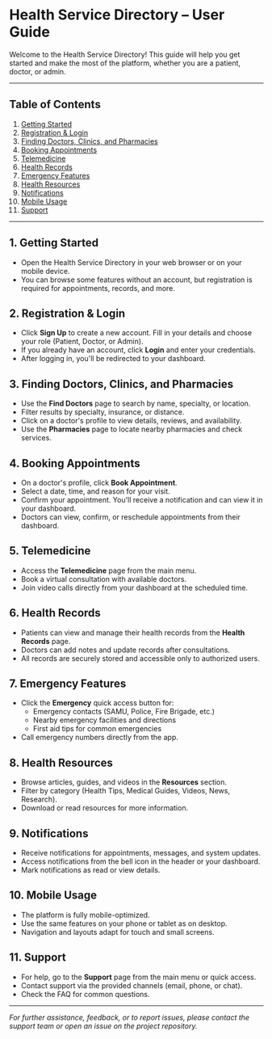 # Health Service Directory – User Guide

Welcome to the Health Service Directory! This guide will help you get started and make the most of the platform, whether you are a patient, doctor, or admin.

---

## Table of Contents
1. [Getting Started](#getting-started)
2. [Registration & Login](#registration--login)
3. [Finding Doctors, Clinics, and Pharmacies](#finding-doctors-clinics-and-pharmacies)
4. [Booking Appointments](#booking-appointments)
5. [Telemedicine](#telemedicine)
6. [Health Records](#health-records)
7. [Emergency Features](#emergency-features)
8. [Health Resources](#health-resources)
9. [Notifications](#notifications)
10. [Mobile Usage](#mobile-usage)
11. [Support](#support)

---

## 1. Getting Started
- Open the Health Service Directory in your web browser or on your mobile device.
- You can browse some features without an account, but registration is required for appointments, records, and more.

## 2. Registration & Login
- Click **Sign Up** to create a new account. Fill in your details and choose your role (Patient, Doctor, or Admin).
- If you already have an account, click **Login** and enter your credentials.
- After logging in, you'll be redirected to your dashboard.

## 3. Finding Doctors, Clinics, and Pharmacies
- Use the **Find Doctors** page to search by name, specialty, or location.
- Filter results by specialty, insurance, or distance.
- Click on a doctor's profile to view details, reviews, and availability.
- Use the **Pharmacies** page to locate nearby pharmacies and check services.

## 4. Booking Appointments
- On a doctor's profile, click **Book Appointment**.
- Select a date, time, and reason for your visit.
- Confirm your appointment. You'll receive a notification and can view it in your dashboard.
- Doctors can view, confirm, or reschedule appointments from their dashboard.

## 5. Telemedicine
- Access the **Telemedicine** page from the main menu.
- Book a virtual consultation with available doctors.
- Join video calls directly from your dashboard at the scheduled time.

## 6. Health Records
- Patients can view and manage their health records from the **Health Records** page.
- Doctors can add notes and update records after consultations.
- All records are securely stored and accessible only to authorized users.

## 7. Emergency Features
- Click the **Emergency** quick access button for:
  - Emergency contacts (SAMU, Police, Fire Brigade, etc.)
  - Nearby emergency facilities and directions
  - First aid tips for common emergencies
- Call emergency numbers directly from the app.

## 8. Health Resources
- Browse articles, guides, and videos in the **Resources** section.
- Filter by category (Health Tips, Medical Guides, Videos, News, Research).
- Download or read resources for more information.

## 9. Notifications
- Receive notifications for appointments, messages, and system updates.
- Access notifications from the bell icon in the header or your dashboard.
- Mark notifications as read or view details.

## 10. Mobile Usage
- The platform is fully mobile-optimized.
- Use the same features on your phone or tablet as on desktop.
- Navigation and layouts adapt for touch and small screens.

## 11. Support
- For help, go to the **Support** page from the main menu or quick access.
- Contact support via the provided channels (email, phone, or chat).
- Check the FAQ for common questions.

---

*For further assistance, feedback, or to report issues, please contact the support team or open an issue on the project repository.* 